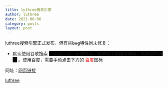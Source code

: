 ```yaml
---
title: luthree搜索引擎
author: luthree
date: 2021-08-06
category: posts
layout: post
---
```


luthree搜索引擎正式发布，但有些~~bug~~特性尚未修复：

- 默认使用谷歌搜索
<font style="background: black">，但因为墙，无法搜索，需要梯子翻越这堵墙，就非常的可恶</font>
。使用百度，需要手动点击下方的
<font color="red">百度</font>图标

网址：[网页链接](luthree.tk/s)

[luthree](http://luthree.tk)

